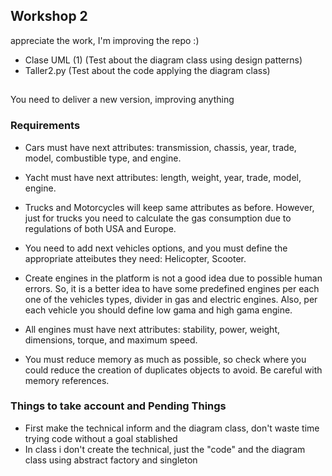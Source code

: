## Workshop 2 

appreciate the work, I'm improving the repo :)
- Clase UML (1) (Test about the diagram class using design patterns)
- Taller2.py (Test about the code applying the diagram class)
##

You need to deliver a new version, improving anything

### Requirements

- Cars must have next attributes: transmission, chassis, year, trade, model, combustible
type, and engine.
-  Yacht must have next attributes: length, weight, year, trade, model, engine.
-  Trucks and Motorcycles will keep same attributes as before. However, just for trucks
you need to calculate the gas consumption due to regulations of both USA and Europe.
- You need to add next vehicles options, and you must define the appropriate atteibutes
they need: Helicopter, Scooter.
- Create engines in the platform is not a good idea due to possible human errors. So, it is a better idea to have some predefined engines per each one of the vehicles types, divider in gas and electric engines. Also, per each vehicle you should define low gama and high gama engine.

- All engines must have next attributes: stability, power, weight, dimensions, torque,
and maximum speed.
- You must reduce memory as much as possible, so check where you could reduce the
creation of duplicates objects to avoid. Be careful with memory references.

### Things to take account and Pending Things

- First make the technical inform and the diagram class, don't waste time trying code without a goal stablished
- In class i don't create the technical, just the "code" and the diagram class using abstract factory and singleton



